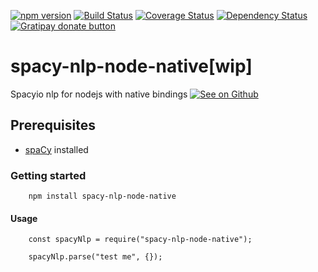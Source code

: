 [![npm version](http://img.shields.io/npm/v/spacy-nlp-node-native.svg?style=flat-square)](https://npmjs.org/package/spacy-nlp-node-native)
[![Build Status](https://travis-ci.org/pasupulaphani/spacy-nlp-node-native.svg?branch=master)](https://travis-ci.org/pasupulaphani/spacy-nlp-node-native)
[![Coverage Status](https://coveralls.io/repos/github/pasupulaphani/spacy-nlp-node-native/badge.svg?branch=master)](https://coveralls.io/github/pasupulaphani/spacy-nlp-node-native?branch=master)
[![Dependency Status](https://www.versioneye.com/user/projects/583c520dd2d44d003fb603be/badge.svg?style=flat-square)](https://www.versioneye.com/user/projects/583c520dd2d44d003fb603be)
[![Gratipay donate button](https://img.shields.io/badge/gratipay-donate-yellow.svg?style=flat-square)](https://gratipay.com/~pasupulaphani/)

# spacy-nlp-node-native[wip]
Spacyio nlp for nodejs with native bindings [![See on Github](https://github.com/themes/tactile/images/octocat-icon.png)](https://github.com/pasupulaphani/spacy-nlp-node-native)

## Prerequisites

- [spaCy](https://spacy.io/docs/usage/) installed

### Getting started

```
    npm install spacy-nlp-node-native
```

#### Usage
```
    const spacyNlp = require("spacy-nlp-node-native");

    spacyNlp.parse("test me", {});

```
